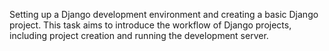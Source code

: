 Setting up a Django development environment and creating a basic Django project. This task aims to introduce the workflow of Django projects, including project creation and running the development server.